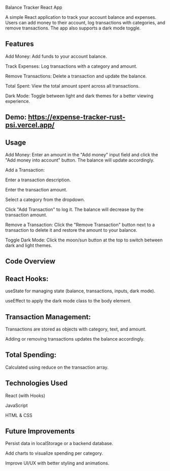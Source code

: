 Balance Tracker React App

A simple React application to track your account balance and expenses. Users can add money to their account, log transactions with categories, and remove transactions. The app also supports a dark mode toggle.

## Features

Add Money: Add funds to your account balance.

Track Expenses: Log transactions with a category and amount.

Remove Transactions: Delete a transaction and update the balance.

Total Spent: View the total amount spent across all transactions.

Dark Mode: Toggle between light and dark themes for a better viewing experience.

## Demo: https://expense-tracker-rust-psi.vercel.app/ 

## Usage

Add Money:
Enter an amount in the "Add money" input field and click the "Add money into account" button. The balance will update accordingly.

Add a Transaction:

Enter a transaction description.

Enter the transaction amount.

Select a category from the dropdown.

Click "Add Transaction" to log it. The balance will decrease by the transaction amount.

Remove a Transaction:
Click the "Remove Transaction" button next to a transaction to delete it and restore the amount to your balance.

Toggle Dark Mode:
Click the moon/sun button at the top to switch between dark and light themes.

## Code Overview

## React Hooks:

useState for managing state (balance, transactions, inputs, dark mode).

useEffect to apply the dark mode class to the body element.

## Transaction Management:

Transactions are stored as objects with category, text, and amount.

Adding or removing transactions updates the balance accordingly.

## Total Spending:

Calculated using reduce on the transaction array.

## Technologies Used

React (with Hooks)

JavaScript

HTML & CSS

## Future Improvements

Persist data in localStorage or a backend database.

Add charts to visualize spending per category.

Improve UI/UX with better styling and animations.
